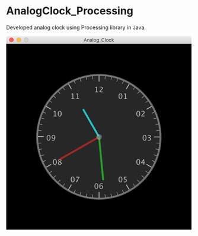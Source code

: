 # AnalogClock_Processing
Developed analog clock using Processing library in Java.

![alt tag](https://github.com/samsol38/AnalogClock_Processing/blob/master/ScreenShot.png)
